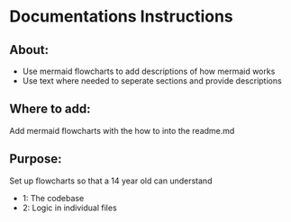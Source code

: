 # Documentations Instructions

## About:
- Use mermaid flowcharts to add descriptions of how mermaid works
- Use text where needed to seperate sections and provide descriptions

## Where to add: 
Add mermaid flowcharts with the how to into the readme.md

## Purpose:
Set up flowcharts so that a 14 year old can understand
 - 1: The codebase
 - 2: Logic in individual files

